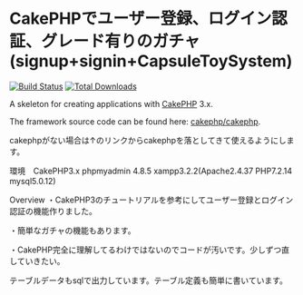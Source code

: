 # CakePHPでユーザー登録、ログイン認証、グレード有りのガチャ(signup+signin+CapsuleToySystem)

[![Build Status](https://img.shields.io/travis/cakephp/app/master.svg?style=flat-square)](https://travis-ci.org/cakephp/app)
[![Total Downloads](https://img.shields.io/packagist/dt/cakephp/app.svg?style=flat-square)](https://packagist.org/packages/cakephp/app)

A skeleton for creating applications with [CakePHP](https://cakephp.org) 3.x.

The framework source code can be found here: [cakephp/cakephp](https://github.com/cakephp/cakephp).

cakephpがない場合は↑のリンクからcakephpを落としてきて使えるようにします。

環境　CakePHP3.x phpmyadmin 4.8.5 xampp3.2.2(Apache2.4.37 PHP7.2.14 mysql5.0.12)

Overview
・CakePHP3のチュートリアルを参考にしてユーザー登録とログイン認証の機能作りました。

・簡単なガチャの機能もあります。

・CakePHP完全に理解してるわけではないのでコードが汚いです。少しずつ直していきたい。

テーブルデータもsqlで出力しています。テーブル定義も簡単に書いています。
